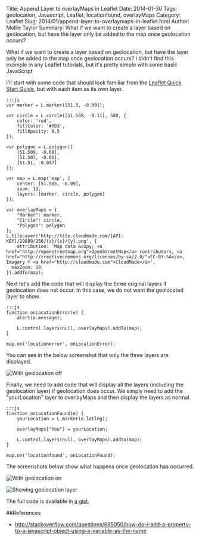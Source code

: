 Title: Append Layer to overlayMaps in Leaflet
Date: 2014-01-30
Tags: geolocation, Javascript, Leaflet, locationfound, overlayMaps
Category: Leaflet
Slug: 2014/01/append-layer-to-overlaymaps-in-leaflet.html
Author: Mollie Taylor
Summary: What if we want to create a layer based on geolocation, but have the layer only be added to the map once geolocation occurs?

What if we want to create a layer based on geolocation, but have the layer only be added to the map once geolocation occurs? I didn't find this example in any Leaflet tutorials, but it's pretty simple with some basic JavaScript

I'll start with some code that should look familiar from the [Leaflet Quick Start Guide](http://leafletjs.com/examples/quick-start.html), but with each item as its own layer.

	:::js
	var marker = L.marker([51.5, -0.09]);

	var circle = L.circle([51.508, -0.11], 500, {
		color: 'red',
		fillColor: '#f03',
		fillOpacity: 0.5
	});

	var polygon = L.polygon([
		[51.509, -0.08],
		[51.503, -0.06],
		[51.51, -0.047]
	]);

	var map = L.map('map', {
		center: [51.505, -0.09],
		zoom: 13,
		layers: [marker, circle, polygon]
	});

	var overlayMaps = {
		"Marker": marker,
		"Circle": circle,
		"Polygon": polygon
	};
	L.tileLayer('http://tile.cloudmade.com/[API-KEY]/29889/256/{z}/{x}/{y}.png', {
		attribution: 'Map data &copy; <a href="http://openstreetmap.org">OpenStreetMap</a> contributors, <a href="http://creativecommons.org/licenses/by-sa/2.0/">CC-BY-SA</a>, Imagery © <a href="http://cloudmade.com">CloudMade</a>',
	  maxZoom: 18
	}).addTo(map);

Next let's add the code that will display the three original layers if geolocation does not occur. In this case, we do not want the geolocated layer to show.

	:::js
	function onLocationError(e) {
		alert(e.message);

		L.control.layers(null, overlayMaps).addTo(map);
	}

	map.on('locationerror', onLocationError);

You can see in the below screenshot that only the three layers are displayed.

![With geolocation off]({filename}/images/append-layer-geolocation-off.png)

Finally, we need to add code that will display all the layers (including the geolocation layer) if geolocation does occur. We simply need to add the "yourLocation" layer to overlayMaps and then display the layers as normal.

	:::js
	function onLocationFound(e) {
		yourLocation = L.marker(e.latlng);

		overlayMaps["You"] = yourLocation;

		L.control.layers(null, overlayMaps).addTo(map);
	}

	map.on('locationfound', onLocationFound);

The screenshots below show what happens once geolocation has occurred.

![With geolocation on]({filename}/images/append-layer-geolocation-on.png)

![Showing geolocation layer]({filename}/images/append-layer-show-geolocation.png)

The full code is available in [a gist](https://gist.github.com/mollietaylor/8700934).

##References
* <http://stackoverflow.com/questions/695050/how-do-i-add-a-property-to-a-javascript-object-using-a-variable-as-the-name>


